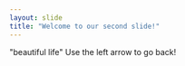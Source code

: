 ```yaml
---
layout: slide
title: "Welcome to our second slide!"
---
```

"beautiful life"
Use the left arrow to go back!
